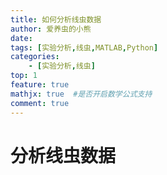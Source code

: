 ```yaml
---
title: 如何分析线虫数据
author: 爱养虫的小熊
date: 
tags: [实验分析,线虫,MATLAB,Python]
categories:
    - [实验分析,线虫]
top: 1
feature: true
mathjx: true  #是否开启数学公式支持
comment: true
---
```




# 分析线虫数据

<!--more-->